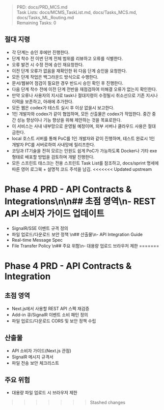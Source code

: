 > PRD: docs/PRD_MCS.md  
> Task Lists: docs/MCMS_TaskList.md, docs/Tasks_MCS.md, docs/Tasks_ML_Routing.md  
> Remaining Tasks: 0

## 절대 지령
- 각 단계는 승인 후에만 진행한다.
- 단계 착수 전 이번 단계 전체 범위를 리뷰하고 오류를 식별한다.
- 오류 발견 시 수정 전에 승인 재요청한다.
- 이전 단계 오류가 없음을 재확인한 뒤 다음 단계 승인을 요청한다.
- 모든 단계 작업은 백그라운드 방식으로 수행한다.
- 문서/웹뷰어 점검이 필요한 경우 반드시 승인 확인 후 진행한다.
- 다음 단계 착수 전에 이전 단계 전반을 재점검하여 미해결 오류가 없는지 확인한다.
- 만약 오류나 사용자의 지시로 task나 절대지령이 수정될시 취소선으로 기존 지시나 이력을 보존하고, 아래에 추가한다.
- 모든 웹은 codex가 테스트 실시 후 이상 없을시 보고한다.
- 1인 개발자와 codex가 같이 협업하며, 모든 산출물은 codex가 작업한다. 중간 중간 성능 향상이나 기능 향상을 위해 제안하는 것을 목표로한다.
- 이 서비스는 사내 내부망으로 운영될 예정이며, 외부 서버나 클라우드 사용은 절대 금한다.
- local 호스트 서버를 통해 PoC를 1인 개발자와 같이 진행하며, 테스트 완료시 1인 개발자 PC를 서버로하여 사내망에 릴리즈한다.
- 코딩과 IT기술을 전혀 모르는 인원도 쉽게 PoC가 가능하도록 Docker나 기타 exe 형태로 배포할 방법을 검토하며 개발 진행한다.
- 모든 스프린트 태스크는 전용 스프린트 Task List를 참조하고, docs/sprint 명세에 따른 영어 로그북 + 설명적 코드 주석을 남김.
<<<<<<< Updated upstream
# Phase 4 PRD - API Contracts & Integrations\n\n## 초점 영역\n- REST API 소비자 가이드 업데이트
- SignalR/SSE 이벤트 규격 정의
- 파일 업로드/다운로드 보안 정책
\n## 산출물\n- API Integration Guide
- Real-time Message Spec
- File Transfer Policy
\n## 주요 위험\n- 대용량 업로드 브라우저 제한
=======
# Phase 4 PRD - API Contracts & Integration

## 초점 영역
- Next.js에서 사용할 REST API 스펙 재검증
- Add-in 큐/SignalR 이벤트 소비 패턴 정의
- 파일 업로드/다운로드 CORS 및 보안 정책 수립

## 산출물
- API 소비자 가이드(Next.js 관점)
- SignalR 메시지 규격서
- 파일 전송 보안 체크리스트

## 주요 위험
- 대용량 파일 업로드 시 브라우저 제한
>>>>>>> Stashed changes

